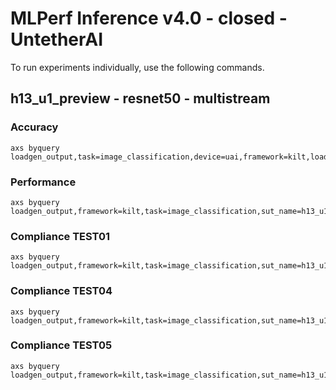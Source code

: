 
# MLPerf Inference v4.0 - closed - UntetherAI

To run experiments individually, use the following commands.

## h13_u1_preview - resnet50 - multistream

### Accuracy  

```
axs byquery loadgen_output,task=image_classification,device=uai,framework=kilt,loadgen_scenario=MultiStream,sut_name=h13_u1_preview,loadgen_mode=AccuracyOnly,collection_name=experiments,loadgen_min_duration_s=10
```

### Performance 

```
axs byquery loadgen_output,framework=kilt,task=image_classification,sut_name=h13_u1_preview,device=uai,loadgen_mode=PerformanceOnly,loadgen_compliance_test-,loadgen_scenario=MultiStream,loadgen_target_latency=0.3
```

### Compliance TEST01

```
axs byquery loadgen_output,framework=kilt,task=image_classification,sut_name=h13_u1_preview,device=uai,loadgen_mode=PerformanceOnly,loadgen_compliance_test=TEST01,loadgen_scenario=MultiStream,loadgen_target_latency=0.3
```

### Compliance TEST04

```
axs byquery loadgen_output,framework=kilt,task=image_classification,sut_name=h13_u1_preview,device=uai,loadgen_mode=PerformanceOnly,loadgen_compliance_test=TEST04,loadgen_scenario=MultiStream,loadgen_target_latency=0.3
```

### Compliance TEST05

```
axs byquery loadgen_output,framework=kilt,task=image_classification,sut_name=h13_u1_preview,device=uai,loadgen_mode=PerformanceOnly,loadgen_compliance_test=TEST05,loadgen_scenario=MultiStream,loadgen_target_latency=0.3
```

